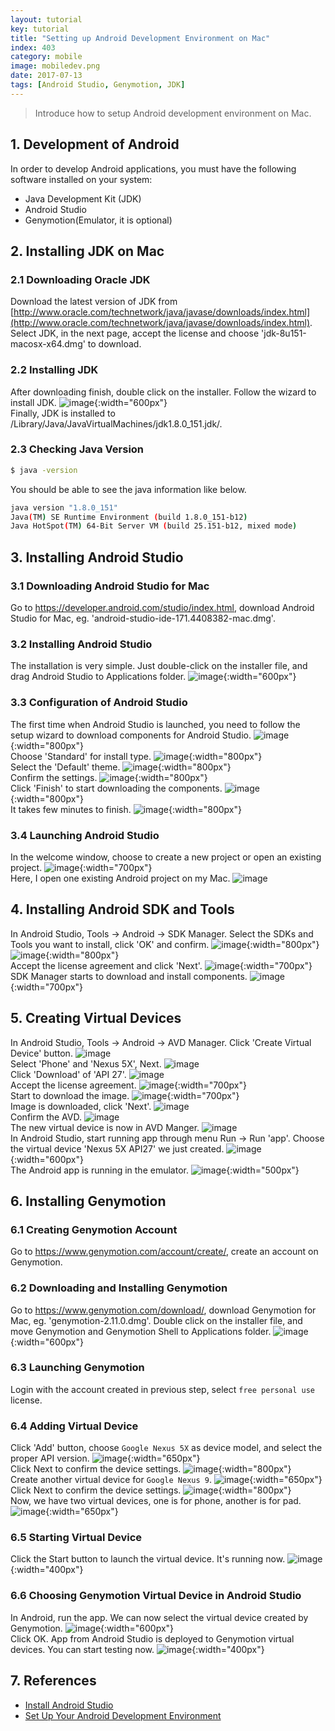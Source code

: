 ```yaml
---
layout: tutorial
key: tutorial
title: "Setting up Android Development Environment on Mac"
index: 403
category: mobile
image: mobiledev.png
date: 2017-07-13
tags: [Android Studio, Genymotion, JDK]
---
```


> Introduce how to setup Android development environment on Mac.

## 1. Development of Android
In order to develop Android applications, you must have the following software installed on your system:
* Java Development Kit (JDK)
* Android Studio
* Genymotion(Emulator, it is optional)

## 2. Installing JDK on Mac
### 2.1 Downloading Oracle JDK
Download the latest version of JDK from [http://www.oracle.com/technetwork/java/javase/downloads/index.html](http://www.oracle.com/technetwork/java/javase/downloads/index.html). Select JDK, in the next page, accept the license and choose 'jdk-8u151-macosx-x64.dmg' to download.
### 2.2 Installing JDK
After downloading finish, double click on the installer. Follow the wizard to install JDK.
![image](/public/posts/2017-07-13/jdkinstall.png){:width="600px"}  
Finally, JDK is installed to /Library/Java/JavaVirtualMachines/jdk1.8.0_151.jdk/.
### 2.3 Checking Java Version
```sh
$ java -version
```
You should be able to see the java information like below.
```sh
java version "1.8.0_151"
Java(TM) SE Runtime Environment (build 1.8.0_151-b12)
Java HotSpot(TM) 64-Bit Server VM (build 25.151-b12, mixed mode)
```

## 3. Installing Android Studio
### 3.1 Downloading Android Studio for Mac
Go to https://developer.android.com/studio/index.html, download Android Studio for Mac, eg. 'android-studio-ide-171.4408382-mac.dmg'.
### 3.2 Installing Android Studio
The installation is very simple. Just double-click on the installer file, and drag Android Studio to Applications folder.
![image](/public/posts/2017-07-13/androidstudioinstall.png){:width="600px"}  
### 3.3 Configuration of Android Studio
The first time when Android Studio is launched, you need to follow the setup wizard to download components for Android Studio.
![image](/public/posts/2017-07-13/setupwizard.png){:width="800px"}  
Choose 'Standard' for install type.
![image](/public/posts/2017-07-13/setupinstalltype.png){:width="800px"}  
Select the 'Default' theme.
![image](/public/posts/2017-07-13/setuptheme.png){:width="800px"}  
Confirm the settings.
![image](/public/posts/2017-07-13/setupverify.png){:width="800px"}  
Click 'Finish' to start downloading the components.
![image](/public/posts/2017-07-13/setupdownload.png){:width="800px"}  
It takes few minutes to finish.
![image](/public/posts/2017-07-13/setupfinish.png){:width="800px"}  
### 3.4 Launching Android Studio
In the welcome window, choose to create a new project or open an existing project.
![image](/public/posts/2017-07-13/androidstudiolaunch.png){:width="700px"}  
Here, I open one existing Android project on my Mac.
![image](/public/posts/2017-07-13/androidstudioide.png)
## 4. Installing Android SDK and Tools
In Android Studio, Tools -> Android -> SDK Manager. Select the SDKs and Tools you want to install, click 'OK' and confirm.
![image](/public/posts/2017-07-13/sdkmanager.png){:width="800px"}  
![image](/public/posts/2017-07-13/sdktools.png){:width="800px"}  
Accept the license agreement and click 'Next'.
![image](/public/posts/2017-07-13/sdklicense.png){:width="700px"}  
SDK Manager starts to download and install components.
![image](/public/posts/2017-07-13/sdkinstalling.png){:width="700px"}  

## 5. Creating Virtual Devices
In Android Studio, Tools -> Android -> AVD Manager. Click 'Create Virtual Device' button.
![image](/public/posts/2017-07-13/avdmanager.png)  
Select 'Phone' and 'Nexus 5X', Next.
![image](/public/posts/2017-07-13/avdhardware.png)  
Click 'Download' of 'API 27'.
![image](/public/posts/2017-07-13/avdimage.png)  
Accept the license agreement.
![image](/public/posts/2017-07-13/avdlicense.png){:width="700px"}  
Start to download the image.
![image](/public/posts/2017-07-13/avddownloading.png){:width="700px"}  
Image is downloaded, click 'Next'.
![image](/public/posts/2017-07-13/avdimagedownloaded.png)  
Confirm the AVD.
![image](/public/posts/2017-07-13/avdfinish.png)  
The new virtual device is now in AVD Manger.
![image](/public/posts/2017-07-13/avdmanagernewdevice.png)  
In Android Studio, start running app through menu Run -> Run 'app'. Choose the virtual device 'Nexus 5X API27' we just created.
![image](/public/posts/2017-07-13/avdrun.png){:width="600px"}  
The Android app is running in the emulator.
![image](/public/posts/2017-07-13/avdemulator.png){:width="500px"}  

## 6. Installing Genymotion
### 6.1 Creating Genymotion Account
Go to https://www.genymotion.com/account/create/, create an account on Genymotion.
### 6.2 Downloading and Installing Genymotion
Go to https://www.genymotion.com/download/, download Genymotion for Mac, eg. 'genymotion-2.11.0.dmg'. Double click on the installer file, and move Genymotion and Genymotion Shell to Applications folder.
![image](/public/posts/2017-07-13/genymotioninstall.png){:width="600px"}  
### 6.3 Launching Genymotion
Login with the account created in previous step, select `free personal use` license.
### 6.4 Adding Virtual Device
Click 'Add' button, choose `Google Nexus 5X` as device model, and select the proper API version.
![image](/public/posts/2017-07-13/genymotionnexus5x.png){:width="650px"}  
Click Next to confirm the device settings.
![image](/public/posts/2017-07-13/genymotionconfirm.png){:width="800px"}  
Create another virtual device for `Google Nexus 9`.
![image](/public/posts/2017-07-13/genymotionnexus9.png){:width="650px"}  
Click Next to confirm the device settings.
![image](/public/posts/2017-07-13/genymotionconfirm2.png){:width="800px"}  
Now, we have two virtual devices, one is for phone, another is for pad.
![image](/public/posts/2017-07-13/genymotiondevices.png){:width="650px"}  
### 6.5 Starting Virtual Device
Click the Start button to launch the virtual device. It's running now.
![image](/public/posts/2017-07-13/genymotionrunning.png){:width="400px"}  
### 6.6 Choosing Genymotion Virtual Device in Android Studio
In Android, run the app. We can now select the virtual device created by Genymotion.
![image](/public/posts/2017-07-13/genymotionemulator.png){:width="600px"}  
Click OK. App from Android Studio is deployed to Genymotion virtual devices. You can start testing now.
![image](/public/posts/2017-07-13/genymotionapp.png){:width="400px"}  

## 7. References
* [Install Android Studio](https://developer.android.com/studio/install.html)
* [Set Up Your Android Development Environment](https://trailhead.salesforce.com/en/projects/mobilesdk_setup_dev_tools/steps/mobilesdk_setup_android)
